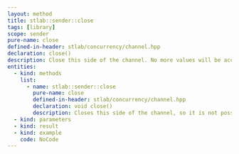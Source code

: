 ```yaml
---
layout: method
title: stlab::sender::close
tags: [library]
scope: sender
pure-name: close
defined-in-header: stlab/concurrency/channel.hpp 
declaration: close()
description: Close this side of the channel. No more values will be accepted. Already sent value will be processed
entities:
  - kind: methods
    list:
      - name: stlab::sender::close
        pure-name: close
        defined-in-header: stlab/concurrency/channel.hpp 
        declaration: void close()
        description: Closes this side of the channel, so it is not possible to send new values into it. But it does not destructs the channel.
  - kind: parameters
  - kind: result
  - kind: example
    code: NoCode
---
```

